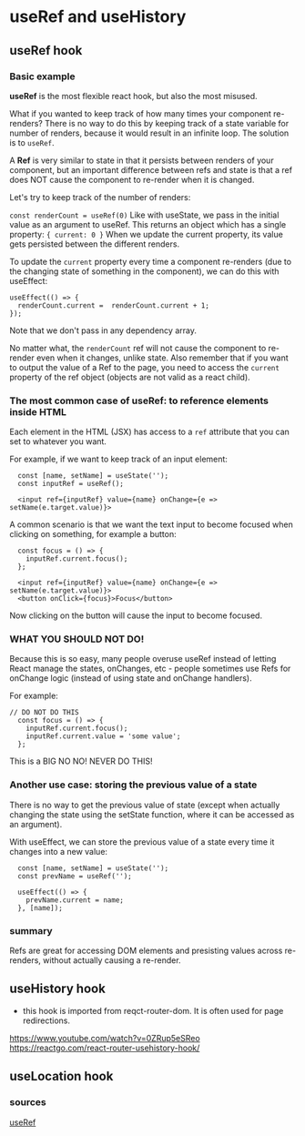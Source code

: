 # useRef and useHistory

## useRef hook

### Basic example 

**useRef** is the most flexible react hook, but also the most misused. 

What if you wanted to keep track of how many times your component re-renders? There is no way to do this by keeping track of a state variable for number of renders, because it would result in an infinite loop. The solution is to `useRef`. 

A **Ref** is very similar to state in that it persists between renders of your component, but an important difference between refs and state is that a ref does NOT cause the component to re-render when it is changed. 

Let's try to keep track of the number of renders: 

`const renderCount = useRef(0)`
Like with useState, we pass in the initial value as an argument to useRef. This returns an object which has a single property: `{ current: 0 }`
When we update the current property, its value gets persisted between the different renders. 

To update the `current` property every time a component re-renders (due to the changing state of something in the component), we can do this with useEffect:

```
useEffect(() => {
  renderCount.current =  renderCount.current + 1;
});
```
Note that we don't pass in any dependency array. 

No matter what, the `renderCount` ref will not cause the component to re-render even when it changes, unlike state. Also remember that if you want to output the value of a Ref to the page, you need to access the `current` property of the ref object (objects are not valid as a react child).

### The most common case of useRef: to reference elements inside HTML

Each element in the HTML (JSX) has access to a `ref` attribute that you can set to whatever you want. 

For example, if we want to keep track of an input element: 
```
  const [name, setName] = useState(''); 
  const inputRef = useRef();

  <input ref={inputRef} value={name} onChange={e => setName(e.target.value)}>
```

A common scenario is that we want the text input to become focused when clicking on something, for example a button: 

```
  const focus = () => {
    inputRef.current.focus();
  };

  <input ref={inputRef} value={name} onChange={e => setName(e.target.value)}>
  <button onClick={focus}>Focus</button>
```

Now clicking on the button will cause the input to become focused. 

### WHAT YOU SHOULD NOT DO! 

Because this is so easy, many people overuse useRef instead of letting React manage the states, onChanges, etc - people sometimes use Refs for onChange logic (instead of using state and onChange handlers).

For example: 

```
// DO NOT DO THIS
  const focus = () => {
    inputRef.current.focus();
    inputRef.current.value = 'some value';
  };
```

This is a BIG NO NO! NEVER DO THIS!

### Another use case: storing the previous value of a state

There is no way to get the previous value of state (except when actually changing the state using the setState function, where it can be accessed as an argument).

With useEffect, we can store the previous value of a state every time it changes into a new value:

```
  const [name, setName] = useState(''); 
  const prevName = useRef('');

  useEffect(() => {
    prevName.current = name;
  }, [name]);

```

### summary

Refs are great for accessing DOM elements and presisting values across re-renders, without actually causing a re-render. 


## useHistory hook
- this hook is imported from reqct-router-dom. It is often used for page redirections.

https://www.youtube.com/watch?v=0ZRup5eSReo
https://reactgo.com/react-router-usehistory-hook/


## useLocation hook

### sources 
[useRef](https://www.youtube.com/watch?v=t2ypzz6gJm0)
